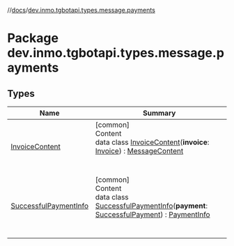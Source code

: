 //[docs](../../index.md)/[dev.inmo.tgbotapi.types.message.payments](index.md)



# Package dev.inmo.tgbotapi.types.message.payments  


## Types  
  
|  Name |  Summary | 
|---|---|
| <a name="dev.inmo.tgbotapi.types.message.payments/InvoiceContent///PointingToDeclaration/"></a>[InvoiceContent](-invoice-content/index.md)| <a name="dev.inmo.tgbotapi.types.message.payments/InvoiceContent///PointingToDeclaration/"></a>[common]  <br>Content  <br>data class [InvoiceContent](-invoice-content/index.md)(**invoice**: [Invoice](../dev.inmo.tgbotapi.types.payments/-invoice/index.md)) : [MessageContent](../dev.inmo.tgbotapi.types.message.content.abstracts/-message-content/index.md)  <br><br><br>|
| <a name="dev.inmo.tgbotapi.types.message.payments/SuccessfulPaymentInfo///PointingToDeclaration/"></a>[SuccessfulPaymentInfo](-successful-payment-info/index.md)| <a name="dev.inmo.tgbotapi.types.message.payments/SuccessfulPaymentInfo///PointingToDeclaration/"></a>[common]  <br>Content  <br>data class [SuccessfulPaymentInfo](-successful-payment-info/index.md)(**payment**: [SuccessfulPayment](../dev.inmo.tgbotapi.types.payments/-successful-payment/index.md)) : [PaymentInfo](../dev.inmo.tgbotapi.types.message.payments.abstracts/-payment-info/index.md)  <br><br><br>|

